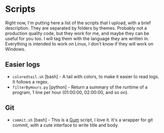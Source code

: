 # Scripts

Right now, I'm putting here a list of the scripts that I upload, with a brief description.
They are separated by folders by themes.
Probably not a production quality code, but they work for me, and maybe they can be useful for you too.
I will tag them with the language they are written in. Everything is intended to work on Linux, I don't know if they will work on Windows.


## Easier logs

- `coloredtail.sh` [bash] - A tail with colors, to make it easier to read logs. It follows a regex.
- `filterByHours.py` [python] - Return a summary of the runtime of a program, 1 line per hour (01:00:00, 02:00:00, and so on).
  

## Git

- `commit.sh` [bash] - This is a [Gum](https://github.com/charmbracelet/gum) script, I love it. It's a wrapper for git commit, with a cute interface to write title and body.

